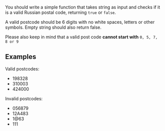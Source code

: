You should write a simple function that takes string as input and checks if it is a valid Russian postal code, returning `true` or `false`.

A valid postcode should be 6 digits with no white spaces, letters or other symbols. Empty string should also return false. 

Please also keep in mind that a valid post code **cannot start with** `0, 5, 7, 8 or 9`


## Examples

Valid postcodes:
* 198328
* 310003
* 424000

Invalid postcodes:
* 056879
* 12A483
* 1@63
* 111